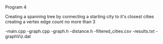 Program 4

Creating a spanning tree by connecting a starting city to it's closest cities creating a vertex edge count no more than 3

-main.cpp
-graph.cpp
-graph.h
-distance.h
-filtered_cities.csv
-results.txt
-graphViz.dat


